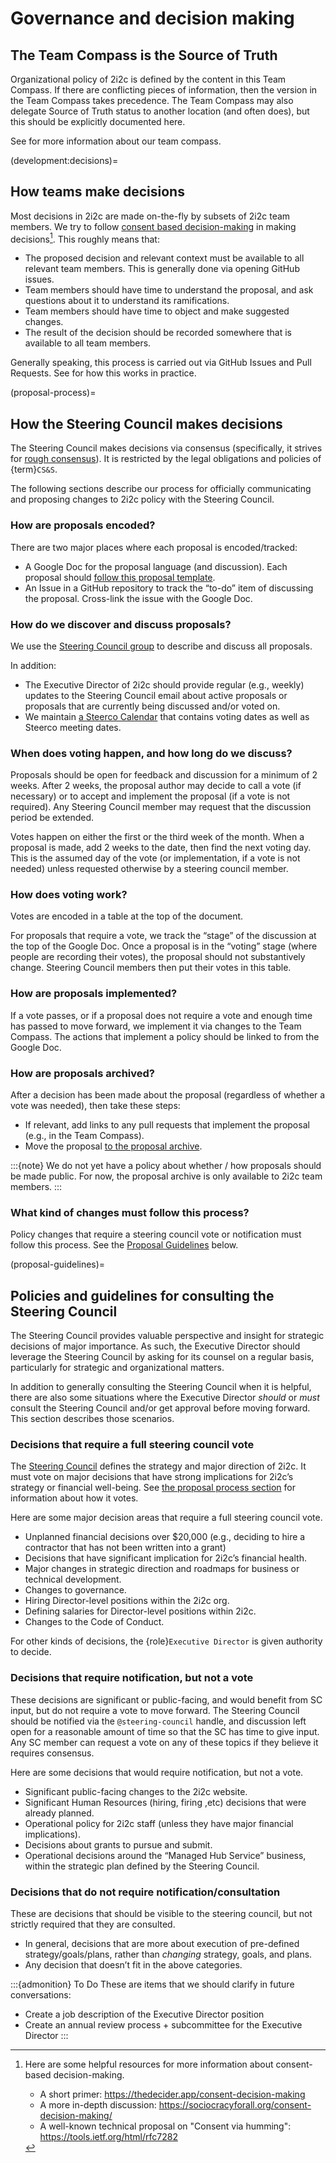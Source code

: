 # Governance and decision making

## The Team Compass is the Source of Truth

Organizational policy of 2i2c is defined by the content in this Team Compass.
If there are conflicting pieces of information, then the version in the Team Compass takes precedence.
The Team Compass may also delegate Source of Truth status to another location (and often does), but this should be explicitly documented here.

See [](../operations/team-compass.md) for more information about our team compass.

(development:decisions)=
## How teams make decisions

Most decisions in 2i2c are made on-the-fly by subsets of 2i2c team members.
We try to follow [consent based decision-making](https://thedecider.app/consent-decision-making) in making decisions[^consent-decision-making].
This roughly means that:

- The proposed decision and relevant context must be available to all relevant team members.
  This is generally done via opening GitHub issues.
- Team members should have time to understand the proposal, and ask questions about it to understand its ramifications.
- Team members should have time to object and make suggested changes.
- The result of the decision should be recorded somewhere that is available to all team members.

Generally speaking, this process is carried out via GitHub Issues and Pull Requests.
See [](development:merge-policy) for how this works in practice.

[^consent-decision-making]: Here are some helpful resources for more information about consent-based decision-making.

    - A short primer: https://thedecider.app/consent-decision-making
    - A more in-depth discussion: https://sociocracyforall.org/consent-decision-making/
    - A well-known technical proposal on "Consent via humming": https://tools.ietf.org/html/rfc7282

(proposal-process)=
## How the Steering Council makes decisions

The Steering Council makes decisions via consensus (specifically, it strives for [rough consensus](https://tools.ietf.org/html/rfc7282)). It is restricted by the legal obligations and policies of {term}`CS&S`.

The following sections describe our process for officially communicating and proposing changes to 2i2c policy with the Steering Council.

### How are proposals encoded?

There are two major places where each proposal is encoded/tracked:

- A Google Doc for the proposal language (and discussion). Each proposal should [follow this proposal template](https://docs.google.com/document/d/103B-WfaDte8PB1rfO86MHvYGCGrRJPm9Cbb0cPjq67k/edit?usp=sharing).
- An Issue in a GitHub repository to track the “to-do” item of discussing the proposal. Cross-link the issue with the Google Doc.

### How do we discover and discuss proposals?

We use the [Steering Council group](mailto:steering-council@2i2c.org) to describe and discuss all proposals.

In addition:

- The Executive Director of 2i2c should provide regular (e.g., weekly) updates to the Steering Council email about active proposals or proposals that are currently being discussed and/or voted on.
- We maintain [a Steerco Calendar](calendars:steerco) that contains voting dates as well as Steerco meeting dates.

### When does voting happen, and how long do we discuss?

Proposals should be open for feedback and discussion for a minimum of 2 weeks. After 2 weeks, the proposal author may decide to call a vote (if necessary) or to accept and implement the proposal (if a vote is not required). Any Steering Council member may request that the discussion period be extended.

Votes happen on either the first or the third week of the month. When a proposal is made, add 2 weeks to the date, then find the next voting day. This is the assumed day of the vote (or implementation, if a vote is not needed) unless requested otherwise by a steering council member.

### How does voting work?

Votes are encoded in a table at the top of the document.

For proposals that require a vote, we track the “stage” of the discussion at the top of the Google Doc. Once a proposal is in the “voting” stage (where people are recording their votes), the proposal should not substantively change. Steering Council members then put their votes in this table.

### How are proposals implemented?

If a vote passes, or if a proposal does not require a vote and enough time has passed to move forward, we implement it via changes to the Team Compass. The actions that implement a policy should be linked to from the Google Doc.

### How are proposals archived?

After a decision has been made about the proposal (regardless of whether a vote was needed), then take these steps:

- If relevant, add links to any pull requests that implement the proposal (e.g., in the Team Compass).
- Move the proposal [to the proposal archive](https://drive.google.com/drive/folders/1y0nxUPj_d2TJt388rD-ewt_08-UM2kGB?usp=sharing).
 
:::{note}
We do not yet have a policy about whether / how proposals should be made public.
For now, the proposal archive is only available to 2i2c team members.
:::

### What kind of changes must follow this process?

Policy changes that require a steering council vote or notification must follow this process. See the [Proposal Guidelines](proposal-guidelines) below.

(proposal-guidelines)=
## Policies and guidelines for consulting the Steering Council

The Steering Council provides valuable perspective and insight for strategic decisions of major importance. As such, the Executive Director should leverage the Steering Council by asking for its counsel on a regular basis, particularly for strategic and organizational matters.

In addition to generally consulting the Steering Council when it is helpful, there are also some situations where the Executive Director _should_ or _must_ consult the Steering Council and/or get approval before moving forward. This section describes those scenarios.

### Decisions that require a full steering council vote

The [Steering Council](structure:steerco) defines the strategy and major direction of 2i2c. It must vote on major decisions that have strong implications for 2i2c’s strategy or financial well-being. See [the proposal process section](proposal-process) for information about how it votes.

Here are some major decision areas that require a full steering council vote.

- Unplanned financial decisions over $20,000 (e.g., deciding to hire a contractor that has not been written into a grant)
- Decisions that have significant implication for 2i2c’s financial health.
- Major changes in strategic direction and roadmaps for business or technical development.
- Changes to governance.
- Hiring Director-level positions within the 2i2c org.
- Defining salaries for Director-level positions within 2i2c.
- Changes to the Code of Conduct.

For other kinds of decisions, the {role}`Executive Director` is given authority to decide.

### Decisions that require notification, but not a vote

These decisions are significant or public-facing, and would benefit from SC input, but do not require a vote to move forward. The Steering Council should be notified via the `@steering-council` handle, and discussion left open for a reasonable amount of time so that the SC has time to give input. Any SC member can request a vote on any of these topics if they believe it requires consensus.

Here are some decisions that would require notification, but not a vote.

- Significant public-facing changes to the 2i2c website.
- Significant Human Resources (hiring, firing ,etc) decisions that were already planned.
- Operational policy for 2i2c staff (unless they have major financial implications).
- Decisions about grants to pursue and submit.
- Operational decisions around the “Managed Hub Service” business, within the strategic plan defined by the Steering Council.

### Decisions that do not require notification/consultation

These are decisions that should be visible to the steering council, but not strictly required that they are consulted.

- In general, decisions that are more about execution of pre-defined strategy/goals/plans, rather than _changing_ strategy, goals, and plans.
- Any decision that doesn’t fit in the above categories.

:::{admonition} To Do
These are items that we should clarify in future conversations:

- Create a job description of the Executive Director position
- Create an annual review process + subcommittee for the Executive Director
:::